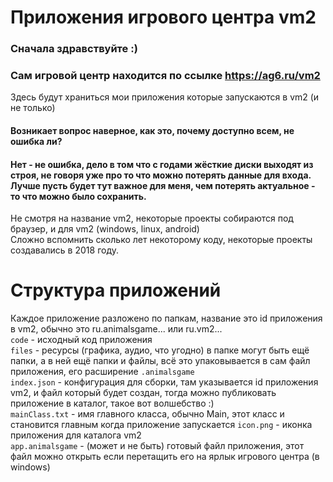# Приложения игрового центра vm2
### Сначала здравствуйте :)  
### Сам игровой центр находится по ссылке https://ag6.ru/vm2  
Здесь будут храниться мои приложения которые запускаются в vm2 (и не только)  
#### Возникает вопрос наверное, как это, почему доступно всем, не ошибка ли?  
#### Нет - не ошибка, дело в том что с годами жёсткие диски выходят из строя, не говоря уже про то что можно потерять данные для входа. Лучше пусть будет тут важное для меня, чем потерять актуальное - то что можно было сохранить.
Не смотря на название vm2, некоторые проекты собираются под браузер, и для vm2 (windows, linux, android)  
Сложно вспомнить сколько лет некоторому коду, некоторые проекты создавались в 2018 году.
# Структура приложений
Каждое приложение разложено по папкам, название это id приложения в vm2, обычно это ru.animalsgame... или ru.vm2...  
`code` - исходный код приложения  
`files` - ресурсы (графика, аудио, что угодно) в папке могут быть ещё папки, а в ней ещё папки и файлы, всё это упаковывается в сам файл приложения, его расширение `.animalsgame`  
`index.json` - конфигурация для сборки, там указывается id приложения vm2, и файл который будет создан, тогда можно публиковать приложение в каталог, такое вот волшебство :)  
`mainClass.txt` - имя главного класса, обычно Main, этот класс и становится главным когда приложение запускается
`icon.png` - иконка приложения для каталога vm2  
`app.animalsgame` - (может и не быть) готовый файл приложения, этот файл можно открыть если перетащить его на ярлык игрового центра (в windows)
